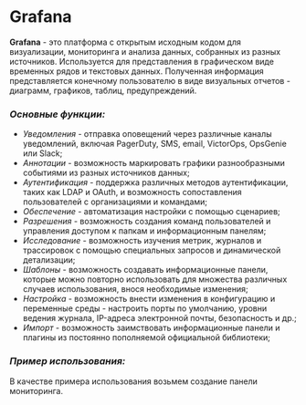 # Grafana

**Grafana** - это платформа с открытым исходным кодом для визуализации, мониторинга и анализа данных, собранных из разных источников. Используется для представления в графическом виде временных рядов и текстовых данных. Полученная информация представляется конечному пользователю в виде визуальных отчетов - диаграмм, графиков, таблиц, предупреждений.

### *Основные функции:*
- *Уведомления* - отправка оповещений через различные каналы уведомлений, включая PagerDuty, SMS, email, VictorOps, OpsGenie или Slack;
- *Аннотации* - возможность маркировать графики разнообразными событиями из разных источников данных;
- *Аутентификация* - поддержка различных методов аутентификации, таких как LDAP и OAuth, и возможность сопоставления пользователей с организациями и командами;
- *Обеспечение* - автоматизация настройки с помощью сценариев;
- *Разрешения* - возможность создания команд пользователей и управления доступом к папкам и информационным панелям;
- *Исследование* - возможность изучения метрик, журналов и трассировок с помощью специальных запросов и динамической детализации;
- *Шаблоны* - возможность создавать информационные панели, которые можно повторно использовать для множества различных случаев использования, внося необходимые изменения;
- *Настройка* - возможность внести изменения в конфигурацию и переменные среды - настроить порты по умолчанию, уровни ведения журнала, IP-адреса электронной почты, безопасность и др.;
- *Импорт* - возможность заимствовать информационные панели и плагины из постоянно пополняемой официальной библиотеки;

### *Пример использования:*
В качестве примера использования возьмем создание панели мониторинга.
